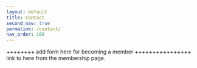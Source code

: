 ```yaml
---
layout: default
title: Contact
second_nav: true
permalink: /contact/
nav_order: 100
---
```


++++++++ add form here for becoming a member ++++++++++++++++ link to here from the membership page.
